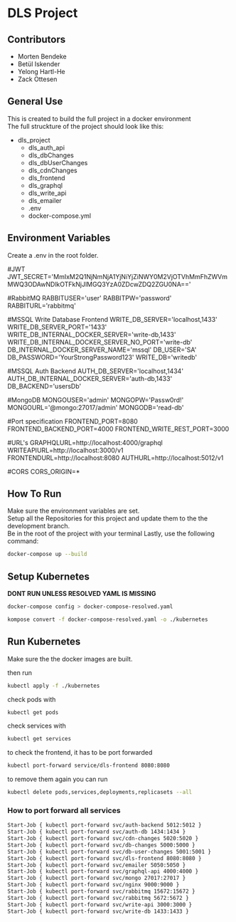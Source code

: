 # DLS Project

## Contributors

- Morten Bendeke
- Betül Iskender
- Yelong Hartl-He
- Zack Ottesen

## General Use

This is created to build the full project in a docker environment <br>
The full struckture of the project should look like this:<br>
- dls_project
  - dls_auth_api
  - dls_dbChanges
  - dls_dbUserChanges
  - dls_cdnChanges
  - dls_frontend
  - dls_graphql
  - dls_write_api
  - dls_emailer
  - .env
  - docker-compose.yml


## Environment Variables

Create a .env in the root folder.

#JWT
JWT_SECRET='MmIxM2Q1NjNmNjA1YjNiYjZiNWY0M2VjOTVhMmFhZWVmMWQ3ODAwNDlkOTFkNjJlMGQ3YzA0ZDcwZDQ2ZGU0NA=='

#RabbitMQ
RABBITUSER='user'
RABBITPW='password'
RABBITURL='rabbitmq'

#MSSQL Write Database Frontend
WRITE_DB_SERVER='localhost,1433'
WRITE_DB_SERVER_PORT='1433'
WRITE_DB_INTERNAL_DOCKER_SERVER='write-db,1433'
WRITE_DB_INTERNAL_DOCKER_SERVER_NO_PORT='write-db'
DB_INTERNAL_DOCKER_SERVER_NAME='mssql'
DB_USER='SA'
DB_PASSWORD='YourStrongPassword123'
WRITE_DB='writedb'

#MSSQL Auth Backend
AUTH_DB_SERVER='localhost,1434'
AUTH_DB_INTERNAL_DOCKER_SERVER='auth-db,1433'
DB_BACKEND='usersDb'

#MongoDB
MONGOUSER='admin'
MONGOPW='Passw0rd!'
MONGOURL='@mongo:27017/admin'
MONGODB='read-db'

#Port specification
FRONTEND_PORT=8080
FRONTEND_BACKEND_PORT=4000
FRONTEND_WRITE_REST_PORT=3000

#URL's
GRAPHQLURL=http://localhost:4000/graphql
WRITEAPIURL=http://localhost:3000/v1
FRONTENDURL=http://localhost:8080
AUTHURL=http://localhost:5012/v1

#CORS
CORS_ORIGIN=*


## How To Run

Make sure the environment variables are set.<br>
Setup all the Repositories for this project and update them to the the development branch.<br>
Be in the root of the project with your terminal
Lastly, use the following command:

```bash
docker-compose up --build
```

## Setup Kubernetes

**DONT RUN UNLESS RESOLVED YAML IS MISSING**

```bash
docker-compose config > docker-compose-resolved.yaml
```

```bash
kompose convert -f docker-compose-resolved.yaml -o ./kubernetes 
```


## Run Kubernetes
Make sure the the docker images are built.<br>

then run 
```bash
kubectl apply -f ./kubernetes
```

check pods with

```bash
kubectl get pods
```

check services with
```bash
kubectl get services
```

to check the frontend, it has to be port forwarded
```bash
kubectl port-forward service/dls-frontend 8080:8080
```

to remove them again you can run

```bash
kubectl delete pods,services,deployments,replicasets --all
```

### How to port forward all services

```bash
Start-Job { kubectl port-forward svc/auth-backend 5012:5012 }
Start-Job { kubectl port-forward svc/auth-db 1434:1434 }
Start-Job { kubectl port-forward svc/cdn-changes 5020:5020 }
Start-Job { kubectl port-forward svc/db-changes 5000:5000 }
Start-Job { kubectl port-forward svc/db-user-changes 5001:5001 }
Start-Job { kubectl port-forward svc/dls-frontend 8080:8080 }
Start-Job { kubectl port-forward svc/emailer 5050:5050 }
Start-Job { kubectl port-forward svc/graphql-api 4000:4000 }
Start-Job { kubectl port-forward svc/mongo 27017:27017 }
Start-Job { kubectl port-forward svc/nginx 9000:9000 }
Start-Job { kubectl port-forward svc/rabbitmq 15672:15672 }
Start-Job { kubectl port-forward svc/rabbitmq 5672:5672 }
Start-Job { kubectl port-forward svc/write-api 3000:3000 }
Start-Job { kubectl port-forward svc/write-db 1433:1433 }
```